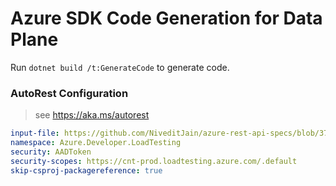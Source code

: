 # Azure SDK Code Generation for Data Plane

Run `dotnet build /t:GenerateCode` to generate code.

### AutoRest Configuration
> see https://aka.ms/autorest

``` yaml
input-file: https://github.com/NiveditJain/azure-rest-api-specs/blob/37375bf08608a417f3b120b021b10aaaa00ce7f5/specification/loadtestservice/data-plane/Microsoft.LoadTestService/stable/2022-11-01/loadtestservice.json
namespace: Azure.Developer.LoadTesting
security: AADToken
security-scopes: https://cnt-prod.loadtesting.azure.com/.default
skip-csproj-packagereference: true
```
